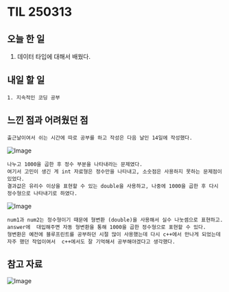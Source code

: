 TIL 250313
======


오늘 한 일
------

  1. 데이터 타입에 대해서 배웠다.
 

내일 할 일
------
	1. 지속적인 코딩 공부



느낀 점과 어려웠던 점
------
```
출근날이여서 쉬는 시간에 따로 공부를 하고 작성은 다음 날인 14일에 작성했다. 
```
![Image](https://github.com/user-attachments/assets/bb5e803a-cdcd-4fd5-8589-78c318e756de)
```
나누고 1000을 곱한 후 정수 부분을 나타내라는 문제였다.
여기서 고민이 생긴 게 int 자료형은 정수만을 나타내고, 소숫점은 사용하지 못하는 문제점이 있었다.
결과값은 유리수 이상을 표현할 수 있는 double을 사용하고, 나중에 1000을 곱한 후 다시 정수형으로 나타내기로 하였다.
```
![Image](https://github.com/user-attachments/assets/04a082b6-e697-4267-87e6-f5001598be60)
```
num1과 num2는 정수형이기 때문에 형변환 (double)을 사용해서 실수 나눗셈으로 표현하고.
answer에  대입해주면 자동 형변환을 통해 1000을 곱한 정수형으로 표현할 수 있다.
형변환은 예전에 블루프린트를 공부하던 시절 많이 사용했는데 다시 c++에서 만나게 되었는데
자주 했던 작업이여서  c++에서도 잘 기억해서 공부해야겠다고 생각했다.
```

참고 자료
------

![Image](https://github.com/user-attachments/assets/58f1dddd-6b8c-442c-9f44-bfafeef3c06f)

